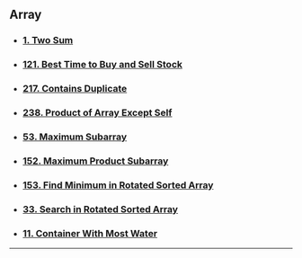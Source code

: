 ## Array

- ### [1. Two Sum](https://leetcode.com/problems/two-sum/)
- ### [121. Best Time to Buy and Sell Stock](https://leetcode.com/problems/best-time-to-buy-and-sell-stock/)
- ### [217. Contains Duplicate](https://leetcode.com/problems/contains-duplicate/)
- ### [238. Product of Array Except Self](https://leetcode.com/problems/product-of-array-except-self/)
- ### [53. Maximum Subarray](https://leetcode.com/problems/maximum-subarray/)
- ### [152. Maximum Product Subarray](https://leetcode.com/problems/maximum-product-subarray/)
- ### [153. Find Minimum in Rotated Sorted Array](https://leetcode.com/problems/find-minimum-in-rotated-sorted-array/)
- ### [33. Search in Rotated Sorted Array](https://leetcode.com/problems/search-in-rotated-sorted-array/)
- ### [11. Container With Most Water](https://leetcode.com/problems/container-with-most-water/)

---